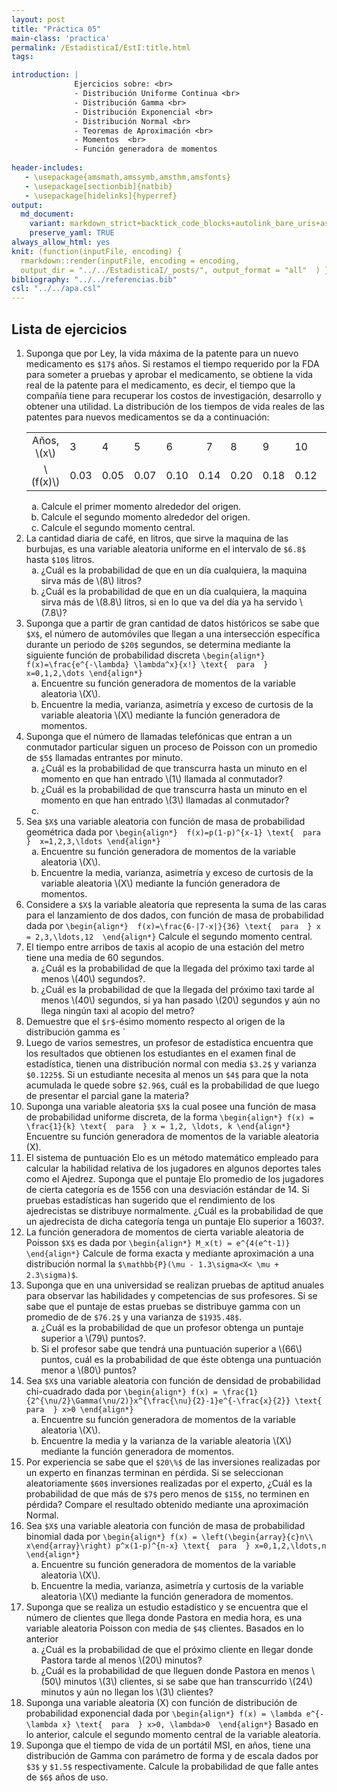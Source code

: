 ```yaml
---
layout: post
title: "Práctica 05"
main-class: 'practica'
permalink: /EstadisticaI/EstI:title.html
tags:

introduction: | 
              Ejercicios sobre: <br>
              - Distribución Uniforme Continua <br>
              - Distribución Gamma <br>
              - Distribución Exponencial <br>
              - Distribución Normal <br>
              - Teoremas de Aproximación <br>
              - Momentos  <br>
              - Función generadora de momentos
              
header-includes:
   - \usepackage{amsmath,amssymb,amsthm,amsfonts}
   - \usepackage[sectionbib]{natbib}
   - \usepackage[hidelinks]{hyperref}
output:
  md_document:
    variant: markdown_strict+backtick_code_blocks+autolink_bare_uris+ascii_identifiers+tex_math_single_backslash
    preserve_yaml: TRUE
always_allow_html: yes   
knit: (function(inputFile, encoding) {
  rmarkdown::render(inputFile, encoding = encoding,
  output_dir = "../../EstadisticaI/_posts/", output_format = "all"  ) })
bibliography: "../../referencias.bib"
csl: "../../apa.csl"
---
```








Lista de ejercicios
-------------------

1.  Suponga que por Ley, la vida máxima de la patente para un nuevo
    medicamento es `$17$` años. Si restamos el tiempo requerido por la
    FDA para someter a pruebas y aprobar el medicamento, se obtiene la
    vida real de la patente para el medicamento, es decir, el tiempo que
    la compañía tiene para recuperar los costos de investigación,
    desarrollo y obtener una utilidad. La distribución de los tiempos de
    vida reales de las patentes para nuevos medicamentos se da a
    continuación:
    <table class="table table-striped" style="width: auto !important; margin-left: auto; margin-right: auto;">
    <tbody>
    <tr>
    <td style="text-align:center;">
    Años, \(x\)
    </td>
    <td style="text-align:left;">
    3
    </td>
    <td style="text-align:left;">
    4
    </td>
    <td style="text-align:left;">
    5
    </td>
    <td style="text-align:left;">
    6
    </td>
    <td style="text-align:center;">
    7
    </td>
    <td style="text-align:left;">
    8
    </td>
    <td style="text-align:left;">
    9
    </td>
    <td style="text-align:left;">
    10
    </td>
    <td style="text-align:left;">
    11
    </td>
    <td style="text-align:center;">
    12
    </td>
    </tr>
    <tr>
    <td style="text-align:center;">
    \(f(x)\)
    </td>
    <td style="text-align:left;">
    0.03
    </td>
    <td style="text-align:left;">
    0.05
    </td>
    <td style="text-align:left;">
    0.07
    </td>
    <td style="text-align:left;">
    0.10
    </td>
    <td style="text-align:center;">
    0.14
    </td>
    <td style="text-align:left;">
    0.20
    </td>
    <td style="text-align:left;">
    0.18
    </td>
    <td style="text-align:left;">
    0.12
    </td>
    <td style="text-align:left;">
    0.07
    </td>
    <td style="text-align:center;">
    0.04
    </td>
    </tr>
    </tbody>
    </table>
    <ol type="a">
    <li>
    Calcule el primer momento alrededor del origen.
    </li>
    <li>
    Calcule el segundo momento alrededor del origen.
    </li>
    <li>
    Calcule el segundo momento central.
    </li>
    </ol>
2.  La cantidad diaria de café, en litros, que sirve la maquina de las
    burbujas, es una variable aleatoria uniforme en el intervalo de
    `$6.8$` hasta `$10$` litros.
    <ol type="a">
    <li>
    ¿Cuál es la probabilidad de que en un día cualquiera, la maquina
    sirva más de \(8\) litros?
    </li>
    <li>
    ¿Cuál es la probabilidad de que en un día cualquiera, la maquina
    sirva más de \(8.8\) litros, si en lo que va del día ya ha servido
    \(7.8\)?
    </li>
    </ol>
3.  Suponga que a partir de gran cantidad de datos históricos se sabe
    que `$X$`, el número de automóviles que llegan a una intersección
    específica durante un periodo de `$20$` segundos, se determina
    mediante la siguiente función de probabilidad discreta
    `\begin{align*} f(x)=\frac{e^{-\lambda} \lambda^x}{x!} \text{  para  } x=0,1,2,\dots \end{align*}`
    <ol type="a">
    <li>
    Encuentre su función generadora de momentos de la variable aleatoria
    \(X\).
    </li>
    <li>
    Encuentre la media, varianza, asimetría y exceso de curtosis de la
    variable aleatoria \(X\) mediante la función generadora de momentos.
    </li>
    </ol>
4.  Suponga que el número de llamadas telefónicas que entran a un
    conmutador particular siguen un proceso de Poisson con un promedio
    de `$5$` llamadas entrantes por minuto.
    <ol type ="a">
    <li>
    ¿Cuál es la probabilidad de que transcurra hasta un minuto en el
    momento en que han entrado \(1\) llamada al conmutador?
    </li>
    <li>
    ¿Cuál es la probabilidad de que transcurra hasta un minuto en el
    momento en que han entrado \(3\) llamadas al conmutador?
    <li>
    </ol>
5.  Sea `$X$` una variable aleatoria con función de masa de probabilidad
    geométrica dada por
    `\begin{align*}  f(x)=p(1-p)^{x-1} \text{  para  }  x=1,2,3,\ldots \end{align*}`
    <ol type="a">
    <li>
    Encuentre su función generadora de momentos de la variable aleatoria
    \(X\).
    </li>
    <li>
    Encuentre la media, varianza, asimetría y exceso de curtosis de la
    variable aleatoria \(X\) mediante la función generadora de momentos.
    </li>
    </ol>
6.  Considere a `$X$` la variable aleatoria que representa la suma de
    las caras para el lanzamiento de dos dados, con función de masa de
    probabilidad dada por
    `\begin{align*}  f(x)=\frac{6-|7-x|}{36} \text{  para  } x = 2,3,\ldots,12  \end{align*}`
    Calcule el segundo momento central.
7.  El tiempo entre arribos de taxis al acopio de una estación del metro
    tiene una media de 60 segundos.
    <ol type="a">
    <li>
    ¿Cuál es la probabilidad de que la llegada del próximo taxi tarde al
    menos \(40\) segundos?.
    </li>
    <li>
    ¿Cuál es la probabilidad de que la llegada del próximo taxi tarde al
    menos \(40\) segundos, si ya han pasado \(20\) segundos y aún no
    llega ningún taxi al acopio del metro?
    </li>
    </ol>
8.  Demuestre que el `$r$`-ésimo momento respecto al origen de la
    distribución gamma es \`
9.  Luego de varios semestres, un profesor de estadística encuentra que
    los resultados que obtienen los estudiantes en el examen final de
    estadística, tienen una distribución normal con media `$3.2$` y
    varianza `$0.1225$`. Si un estudiante necesita al menos un `$4$`
    para que la nota acumulada le quede sobre `$2.96$`, cuál es la
    probabilidad de que luego de presentar el parcial gane la materia?
10. Suponga una variable aleatoria `$X$` la cual posee una función de
    masa de probabilidad uniforme discreta, de la forma
    `\begin{align*} f(x) = \frac{1}{k} \text{  para  } x = 1,2, \ldots, k \end{align*}`
    Encuentre su función generadora de momentos de la variable aleatoria
    \(X\).
11. El sistema de puntuación Elo es un método matemático empleado para
    calcular la habilidad relativa de los jugadores en algunos deportes
    tales como el Ajedrez. Suponga que el puntaje Elo promedio de los
    jugadores de cierta categoría es de 1556 con una desviación estándar
    de 14. Si pruebas estadísticas han sugerido que el rendimiento de
    los ajedrecistas se distribuye normalmente. ¿Cuál es la probabilidad
    de que un ajedrecista de dicha categoría tenga un puntaje Elo
    superior a 1603?.
12. La función generadora de momentos de cierta variable aleatoria de
    Poisson `$X$` es dada por
    `\begin{align*} M_x(t) = e^{4(e^t-1)} \end{align*}` Calcule de forma
    exacta y mediante aproximación a una distribución normal la
    `$\mathbb{P}(\mu - 1.3\sigma<X< \mu + 2.3\sigma)$`.
13. Suponga que en una universidad se realizan pruebas de aptitud
    anuales para observar las habilidades y competencias de sus
    profesores. Si se sabe que el puntaje de estas pruebas se distribuye
    gamma con un promedio de de `$76.2$` y una varianza de `$1935.48$`.
    <ol type="a">
    <li>
    ¿Cuál es la probabilidad de que un profesor obtenga un puntaje
    superior a \(79\) puntos?.
    </li>
    <li>
    Si el profesor sabe que tendrá una puntuación superior a \(66\)
    puntos, cuál es la probabilidad de que éste obtenga una puntuación
    menor a \(80\) puntos?
    </li>
    </ol>
14. Sea `$X$` una variable aleatoria con función de densidad de
    probabilidad chi-cuadrado dada por
    `\begin{align*} f(x) = \frac{1}{2^{\nu/2}\Gamma(\nu/2)}x^{\frac{\nu}{2}-1}e^{-\frac{x}{2}} \text{  para  } x>0 \end{align*}`
    <ol type="a">
    <li>
    Encuentre su función generadora de momentos de la variable aleatoria
    \(X\).
    </li>
    <li>
    Encuentre la media y la varianza de la variable aleatoria \(X\)
    mediante la función generadora de momentos.
    </li>
    </ol>
15. Por experiencia se sabe que el `$20\%$` de las inversiones
    realizadas por un experto en finanzas terminan en pérdida. Si se
    seleccionan aleatoriamente `$60$` inversiones realizadas por el
    experto, ¿Cuál es la probabilidad de que más de `$7$` pero menos de
    `$15$`, no terminen en pérdida? Compare el resultado obtenido
    mediante una aproximación Normal.
16. Sea `$X$` una variable aleatoria con función de masa de probabilidad
    binomial dada por
    `\begin{align*} f(x) = \left(\begin{array}{c}n\\ x\end{array}\right) p^x(1-p)^{n-x} \text{  para  } x=0,1,2,\ldots,n \end{align*}`
    <ol type="a">
    <li>
    Encuentre su función generadora de momentos de la variable aleatoria
    \(X\).
    </li>
    <li>
    Encuentre la media, varianza, asimetría y curtosis de la variable
    aleatoria \(X\) mediante la función generadora de momentos.
    </li>
    </ol>
17. Suponga que se realiza un estudio estadístico y se encuentra que el
    número de clientes que llega donde Pastora en media hora, es una
    variable aleatoria Poisson con media de `$4$` clientes. Basados en
    lo anterior
    <ol type="a">
    <li>
    ¿Cuál es la probabilidad de que el próximo cliente en llegar donde
    Pastora tarde al menos \(20\) minutos?
    </li>
    <li>
    ¿Cuál es la probabilidad de que lleguen donde Pastora en menos
    \(50\) minutos \(3\) clientes, si se sabe que han transcurrido
    \(24\) minutos y aún no llegan los \(3\) clientes?
    </li>
    </ol>
18. Suponga una variable aleatoria \(X\) con función de distribución de
    probabilidad exponencial dada por
    `\begin{align*} f(x) = \lambda e^{-\lambda x} \text{  para  } x>0, \lambda>0  \end{align*}`
    Basado en lo anterior, calcule el segundo momento central de la
    variable aleatoria.
19. Suponga que el tiempo de vida de un portátil MSI, en años, tiene una
    distribución de Gamma con parámetro de forma y de escala dados por
    `$3$` y `$1.5$` respectivamente. Calcule la probabilidad de que
    falle antes de `$6$` años de uso.
